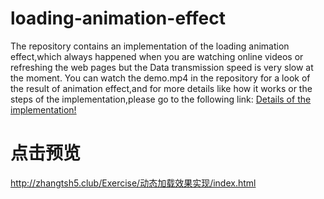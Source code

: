 # loading-animation-effect
The repository contains an implementation of the loading animation effect,which always happened when you are 
watching online videos or refreshing the web pages but the Data transmission speed is very slow at the moment.
  You can watch the demo.mp4 in the repository for a look of the result of animation effect,and for more details 
like how it works or the steps of the implementation,please go to the following link:
  <a href="https://blog.csdn.net/qq_34123985/article/details/90549234">Details of the implementation!</a>
  
# 点击预览
http://zhangtsh5.club/Exercise/动态加载效果实现/index.html
